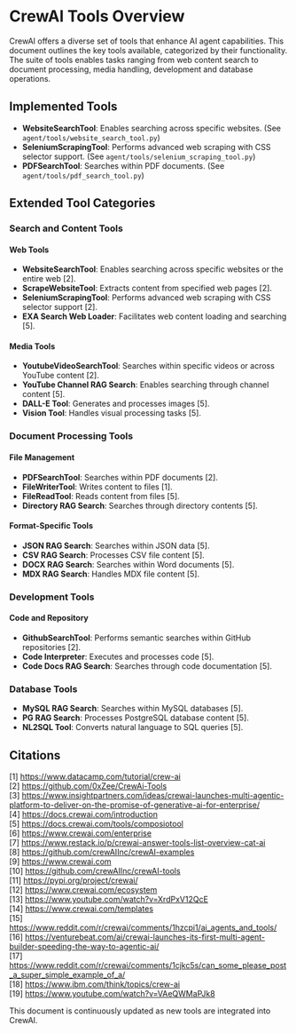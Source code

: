 # CrewAI Tools Overview

CrewAI offers a diverse set of tools that enhance AI agent capabilities. This document outlines the key tools available, categorized by their functionality. The suite of tools enables tasks ranging from web content search to document processing, media handling, development and database operations.

## Implemented Tools

- **WebsiteSearchTool**: Enables searching across specific websites. (See `agent/tools/website_search_tool.py`)
- **SeleniumScrapingTool**: Performs advanced web scraping with CSS selector support. (See `agent/tools/selenium_scraping_tool.py`)
- **PDFSearchTool**: Searches within PDF documents. (See `agent/tools/pdf_search_tool.py`)

## Extended Tool Categories

### Search and Content Tools

#### Web Tools
- **WebsiteSearchTool**: Enables searching across specific websites or the entire web [2].
- **ScrapeWebsiteTool**: Extracts content from specified web pages [2].
- **SeleniumScrapingTool**: Performs advanced web scraping with CSS selector support [2].
- **EXA Search Web Loader**: Facilitates web content loading and searching [5].

#### Media Tools
- **YoutubeVideoSearchTool**: Searches within specific videos or across YouTube content [2].
- **YouTube Channel RAG Search**: Enables searching through channel content [5].
- **DALL-E Tool**: Generates and processes images [5].
- **Vision Tool**: Handles visual processing tasks [5].

### Document Processing Tools

#### File Management
- **PDFSearchTool**: Searches within PDF documents [2].
- **FileWriterTool**: Writes content to files [1].
- **FileReadTool**: Reads content from files [5].
- **Directory RAG Search**: Searches through directory contents [5].

#### Format-Specific Tools
- **JSON RAG Search**: Searches within JSON data [5].
- **CSV RAG Search**: Processes CSV file content [5].
- **DOCX RAG Search**: Searches within Word documents [5].
- **MDX RAG Search**: Handles MDX file content [5].

### Development Tools

#### Code and Repository
- **GithubSearchTool**: Performs semantic searches within GitHub repositories [2].
- **Code Interpreter**: Executes and processes code [5].
- **Code Docs RAG Search**: Searches through code documentation [5].

### Database Tools
- **MySQL RAG Search**: Searches within MySQL databases [5].
- **PG RAG Search**: Processes PostgreSQL database content [5].
- **NL2SQL Tool**: Converts natural language to SQL queries [5].

## Citations

[1] https://www.datacamp.com/tutorial/crew-ai  
[2] https://github.com/0xZee/CrewAi-Tools  
[3] https://www.insightpartners.com/ideas/crewai-launches-multi-agentic-platform-to-deliver-on-the-promise-of-generative-ai-for-enterprise/  
[4] https://docs.crewai.com/introduction  
[5] https://docs.crewai.com/tools/composiotool  
[6] https://www.crewai.com/enterprise  
[7] https://www.restack.io/p/crewai-answer-tools-list-overview-cat-ai  
[8] https://github.com/crewAIInc/crewAI-examples  
[9] https://www.crewai.com  
[10] https://github.com/crewAIInc/crewAI-tools  
[11] https://pypi.org/project/crewai/  
[12] https://www.crewai.com/ecosystem  
[13] https://www.youtube.com/watch?v=XrdPxV12QcE  
[14] https://www.crewai.com/templates  
[15] https://www.reddit.com/r/crewai/comments/1hzcpi1/ai_agents_and_tools/  
[16] https://venturebeat.com/ai/crewai-launches-its-first-multi-agent-builder-speeding-the-way-to-agentic-ai/  
[17] https://www.reddit.com/r/crewai/comments/1cjkc5s/can_some_please_post_a_super_simple_example_of_a/  
[18] https://www.ibm.com/think/topics/crew-ai  
[19] https://www.youtube.com/watch?v=VAeQWMaPJk8  

This document is continuously updated as new tools are integrated into CrewAI.